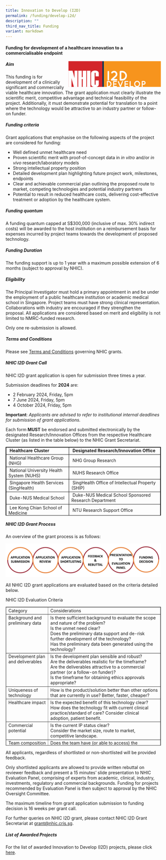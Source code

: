 ```yaml
---
title: Innovation to Develop (I2D)
permalink: /funding/develop-i2d/
description: ""
third_nav_title: Funding
variant: markdown
---
```

#### **Funding for development of a healthcare innovation to a commercialisable endpoint**

<img src="/images/Funding/logo_i2d.jpg" style="width:300px" align="right">

##### **Aim**

This funding is for development of a clinically significant and commercially viable healthcare innovation. The grant application must clearly illustrate the scientific merit, competitive advantage and technical feasibility of the project. Additionally, it must demonstrate potential for translation to a point where the technology would be attractive to an industry partner or follow-on funder.

##### **Funding criteria**

Grant applications that emphasise on the following aspects of the project are considered for funding:

*   Well defined unmet healthcare need
*   Proven scientific merit with proof-of-concept data in&nbsp;_in vitro_&nbsp;and/or&nbsp;_in vivo_&nbsp;research/laboratory models
*   Strong intellectual property position
*   Detailed development plan highlighting future project work, milestones, endpoints
*   Clear and achievable commercial plan outlining the proposed route to market, competing technologies and potential industry partners
*   Potential to result in reduced healthcare costs, delivering cost-effective treatment or adoption by the healthcare system.

##### **Funding quantum**

A funding quantum capped at S$300,000 (inclusive of max. 30% indirect costs) will be awarded to the host institution on a reimbursement basis for expenses incurred by project teams towards the development of proposed technology.

##### **Funding Duration**

The funding support is up to 1 year with a maximum possible extension of 6 months (subject to approval by NHIC).

##### **Eligibility**

The Principal Investigator must hold a primary appointment in and be under the employment of a public healthcare institution or academic medical school in Singapore. Project teams must have strong clinical representation. Collaborations with industry are encouraged if they strengthen the proposal. All applications are considered based on merit and eligibility is not limited to NMRC-funded research.

Only one re-submission is allowed.

##### **Terms and Conditions**

Please see&nbsp;[Terms and Conditions](http://www.nmrc.gov.sg/downloads)&nbsp;governing NHIC grants.

##### **NHIC I2D Grant Call**

NHIC I2D grant application is open for submission three times a year.

Submission deadlines for&nbsp;**2024**&nbsp;are:

*   2 February 2024, Friday, 5pm
*   7 June 2024, Friday, 5pm
*   4 October 2024, Friday, 5pm

**Important**:&nbsp;_Applicants are advised to refer to institutional internal deadlines for submission of grant applications._

Each form&nbsp;**MUST**&nbsp;be endorsed and submitted electronically by the designated Research/Innovation Offices from the respective Healthcare Cluster (as listed in the table below) to the NHIC Grant Secretariat.

<table style="max-width: 100%; background-color: transparent; border-collapse: collapse; border-spacing: 0px; padding: 0px; margin: 10px 0px; width: 855.125px; height: 222px; border: thin solid rgb(0, 0, 0);">
   <tbody>
      <tr>
         <td style="border: thin solid rgb(0, 0, 0);"><strong style="font-weight: bold;">&nbsp;Healthcare Cluster</strong></td>
         <td style="border: thin solid rgb(0, 0, 0);"><strong style="font-weight: bold;">&nbsp;Designated Research/Innovation Office</strong></td>
      </tr>
      <tr>
         <td style="border: thin solid rgb(0, 0, 0);">&nbsp;National Healthcare Group (NHG)</td>
         <td style="border: thin solid rgb(0, 0, 0);">&nbsp;NHG Group Research</td>
      </tr>
      <tr>
         <td style="border: thin solid rgb(0, 0, 0);">&nbsp;National University Health System (NUHS)</td>
         <td style="border: thin solid rgb(0, 0, 0);">&nbsp;NUHS Research Office&nbsp;</td>
      </tr>
      <tr>
         <td style="border: thin solid rgb(0, 0, 0);">&nbsp;Singapore Health Services (SingHealth)</td>
         <td style="border: thin solid rgb(0, 0, 0);">&nbsp;SingHealth Office of Intellectual Property (SHIP)</td>
      </tr>
      <tr>
         <td style="border: thin solid rgb(0, 0, 0);">&nbsp;Duke-NUS Medical School</td>
         <td style="border: thin solid rgb(0, 0, 0);">&nbsp;Duke-NUS Medical School Sponsored Research Department</td>
      </tr>
      <tr>
         <td style="border: thin solid rgb(0, 0, 0);">&nbsp;Lee Kong Chian School of Medicine</td>
         <td style="border: thin solid rgb(0, 0, 0);">&nbsp;NTU Research Support Office&nbsp;</td>
      </tr>
      <tr>
         <td style="border: thin solid rgb(0, 0, 0);">&nbsp;Yong Loo Lin School of Medicine&nbsp;</td>
         <td style="border: thin solid rgb(0, 0, 0);">&nbsp;NUHS Research Office&nbsp;</td>
      </tr>
   </tbody>
</table>

##### **NHIC I2D Grant Process**

An overview of the grant process is as follows:

![](/images/Funding/i2dprocess.jpg)

All NHIC I2D grant applications are evaluated based on the criteria detailed below.

NHIC I2D Evaluation Criteria  

<table style="max-width: 100%; background-color: transparent; border-collapse: collapse; border-spacing: 0px; padding: 0px; margin: 10px 0px; width: 855.125px; height: 449px;" cellpadding="10" border="1">
   <tbody>
      <tr>
         <td style="vertical-align: top;">Category</td>
         <td style="vertical-align: top;">Considerations</td>
      </tr>
      <tr>
         <td style="vertical-align: top;">Background and preliminary data</td>
         <td style="vertical-align: top;">Is there sufficient background to evaluate the scope and nature of the problem?<br>Is the unmet need clear?<br>Does the preliminary data support and de-risk further development of the technology?<br>Has the preliminary data been generated using the technology?</td>
      </tr>
      <tr>
         <td style="vertical-align: top;">Development plan and deliverables</td>
         <td style="vertical-align: top;">Is the development plan sensible and robust?<br>Are the deliverables realistic for the timeframe?<br>Are the deliverables attractive to a commercial partner (or a follow-on funder)?<br>Is the timeframe for obtaining ethics approvals appropriate?</td>
      </tr>
      <tr>
         <td style="vertical-align: top;">Uniqueness of technology</td>
         <td style="vertical-align: top;">How is the product/solution better than other options that are currently in use? Better, faster, cheaper?</td>
      </tr>
      <tr>
         <td style="vertical-align: top;">Healthcare impact</td>
         <td style="vertical-align: top;">Is the expected benefit of this technology clear?<br>How does the technology fit with current clinical practice/standard of care? Consider clinical adoption, patient benefit.</td>
      </tr>
      <tr>
         <td style="vertical-align: top;">Commercial potential</td>
         <td style="vertical-align: top;">Is the current IP status clear?<br>Consider the market size, route to market, competitive landscape.</td>
      </tr>
      <tr>
         <td style="vertical-align: top;">Team composition</td>
         <td style="vertical-align: top;">Does the team have (or able to access) the necessary competencies in: scientific and technological domains, clinical expertise, business development, where relevant?<br>Will recruitment of manpower impact project timelines?</td>
      </tr>
      <tr>
         <td style="vertical-align: top;">Budget</td>
         <td style="vertical-align: top;">Is the budget realistic for the work outlined?</td>
      </tr>
   </tbody>
</table>

All applicants, regardless of shortlisted or non-shortlisted will be provided feedback.

Only shortlisted applicants are allowed to provide written rebuttal on reviewer feedback and present a 15 minutes’ slide presentation to NHIC Evaluation Panel, comprising of experts from academic, clinical, industry, investments, regulatory and commercial backgrounds. Funding for projects recommended by Evaluation Panel is then subject to approval by the NHIC Oversight Committee.

The maximum timeline from grant application submission to funding decision is 16 weeks per grant call.

For further queries on NHIC I2D grant, please contact NHIC I2D Grant Secretariat at&nbsp;[grant@nhic.cris.sg](mailto:grant@nhic.cris.sg).

##### **List of Awarded Projects**
For the list of awarded Innovation to Develop (I2D) projects, please click [here](https://for.sg/awardedi2d).